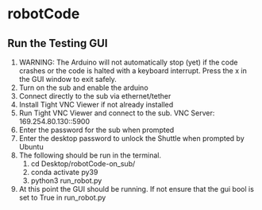 # robotCode
## Run the Testing GUI
1. WARNING: The Arduino will not automatically stop (yet) if the code crashes or the code is halted with a keyboard interrupt. Press the x in the GUI window to exit safely.
2. Turn on the sub and enable the arduino
3. Connect directly to the sub via ethernet/tether
4. Install Tight VNC Viewer if not already installed
5. Run Tight VNC Viewer and connect to the sub. VNC Server: 169.254.80.130::5900
6. Enter the password for the sub when prompted
7. Enter the desktop password to unlock the Shuttle when prompted by Ubuntu
8. The following should be run in the terminal.
   1. cd Desktop/robotCode-on_sub/
   2. conda activate py39
   3. python3 run_robot.py
9. At this point the GUI should be running. If not ensure that the gui bool is set to True in run_robot.py
